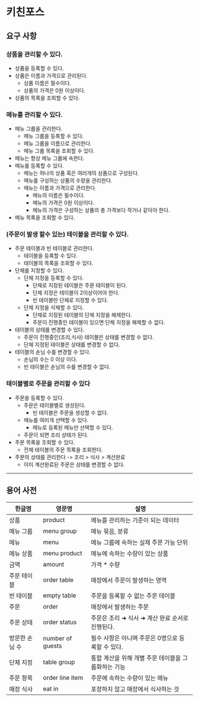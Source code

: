 # 키친포스

## 요구 사항

### 상품을 관리할 수 있다.
- 상품을 등록할 수 있다.
- 상품은 이름과 가격으로 관리된다.
    - 상품 이름은 필수이다.
    - 상품의 가격은 0원 이상이다.
- 상품의 목록을 조회할 수 있다.    

### 메뉴를 관리할 수 있다.
- 메뉴 그룹을 관리한다.
    - 메뉴 그룹을 등록할 수 있다.
    - 메뉴 그룹을 이름으로 관리한다.
    - 메뉴 그룹 목록을 조회할 수 있다.
- 메뉴는 항상 메뉴 그룹에 속한다.    
- 메뉴를 등록할 수 있다.  
    - 메뉴는 하나의 상품 혹은 여러개의 상품으로 구성된다.
    - 메뉴를 구성하는 상품의 수량을 관리한다.
    - 메뉴는 이름과 가격으로 관리한다.
        - 메뉴의 이름은 필수이다.
        - 메뉴의 가격은 0원 이상이다.
        - 메뉴의 가격은 구성하는 상품의 총 가격보다 작거나 같아야 한다.
- 메뉴 목록을 조회할 수 있다.

### (주문이 발생 할수 있는) 테이블을 관리할 수 있다.
- 주문 테이블과 빈 테이블로 관리한다.
    - 테이블을 등록할 수 있다.
    - 테이블의 목록을 조회할 수 있다.
- 단체를 지정할 수 있다. 
    - 단체 지정을 등록할 수 있다. 
        - 단체로 지정된 테이블은 주문 테이블이 된다.
        - 단체 지정은 테이블이 2이상이어야 한다.
        - 빈 테이블만 단체로 지정할 수 있다.
    - 단체 지정을 삭제할 수 있다. 
        - 단체로 지정된 테이블의 단체 지정을 해제한다.
        - 주문이 진행중인 테이블이 있으면 단체 지정을 해제할 수 없다.
- 테이블의 상태를 변경할 수 있다.
    - 주문이 진행중인(조리,식사) 테이블은 상태를 변경할 수 없다.
    - 단체 지정된 테이블은 상태를 변경할 수 없다.
- 테이블의 손님 수를 변경할 수 있다.
    - 손님의 수는 0 이상 이다.
    - 빈 테이블은 손님의 수를 변경할 수 없다.

### 테이블별로 주문을 관리할 수 있다
- 주문을 등록할 수 있다.
    - 주문은 테이블별로 생성된다.
      - 빈 테이블은 주문을 생성할 수 없다.
    - 메뉴를 여러개 선택할 수 있다. 
      - 메뉴로 등록된 메뉴만 선택할 수 있다.
    - 주문이 되면 조리 상태가 된다.
- 주문 목록을 조회할 수 있다.
  - 전체 테이블의 주문 목록을 조회한다.
- 주문의 상태를 관리한다 -> 조리 > 식사 > 계산완료
    - 이미 계산완료된 주문은 상태를 변경할 수 없다.
    

---
## 용어 사전

| 한글명 | 영문명 | 설명 |
| --- | --- | --- |
| 상품 | product | 메뉴를 관리하는 기준이 되는 데이터 |
| 메뉴 그룹 | menu group | 메뉴 묶음, 분류 |
| 메뉴 | menu | 메뉴 그룹에 속하는 실제 주문 가능 단위 |
| 메뉴 상품 | menu product | 메뉴에 속하는 수량이 있는 상품 |
| 금액 | amount | 가격 * 수량 |
| 주문 테이블 | order table | 매장에서 주문이 발생하는 영역 |
| 빈 테이블 | empty table | 주문을 등록할 수 없는 주문 테이블 |
| 주문 | order | 매장에서 발생하는 주문 |
| 주문 상태 | order status | 주문은 조리 ➜ 식사 ➜ 계산 완료 순서로 진행된다. |
| 방문한 손님 수 | number of guests | 필수 사항은 아니며 주문은 0명으로 등록할 수 있다. |
| 단체 지정 | table group | 통합 계산을 위해 개별 주문 테이블을 그룹화하는 기능 |
| 주문 항목 | order line item | 주문에 속하는 수량이 있는 메뉴 |
| 매장 식사 | eat in | 포장하지 않고 매장에서 식사하는 것 |
